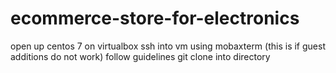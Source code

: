 # ecommerce-store-for-electronics

open up centos 7 on virtualbox
ssh into vm using mobaxterm (this is if guest additions do not work)
follow guidelines
git clone into directory
